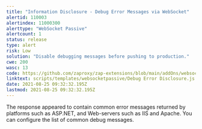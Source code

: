 ```yaml
---
title: "Information Disclosure - Debug Error Messages via WebSocket"
alertid: 110003
alertindex: 11000300
alerttype: "WebSocket Passive"
alertcount: 1
status: release
type: alert
risk: Low
solution: "Disable debugging messages before pushing to production."
cwe: 200
wasc: 13
code: https://github.com/zaproxy/zap-extensions/blob/main/addOns/websocket/src/main/zapHomeFiles/scripts/templates/websocketpassive/Debug%20Error%20Disclosure.js
linktext: scripts/templates/websocketpassive/Debug Error Disclosure.js
date: 2021-08-25 09:32:32.195Z
lastmod: 2021-08-25 09:32:32.195Z
---
```

The response appeared to contain common error messages returned by platforms such as ASP.NET, and Web-servers such as IIS and Apache. You can configure the list of common debug messages.
